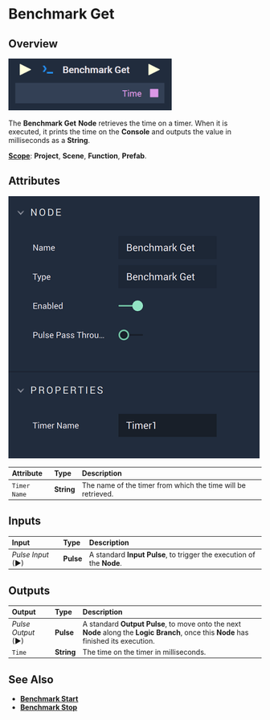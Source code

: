 # Benchmark Get

## Overview

![The Benchmark Get Node.](../../.gitbook/assets/benchmarkgetupdatedimage.png)

The **Benchmark Get** **Node** retrieves the time on a timer. When it is executed, it prints the time on the **Console** and outputs the value in milliseconds as a **String**.

[**Scope**](../overview.md#scopes): **Project**, **Scene**, **Function**, **Prefab**.

## Attributes

![The Benchmark Get Node Attributes.](../../.gitbook/assets/benchmarkgetattributes.png)

| Attribute | Type | Description |
| :--- | :--- | :--- |
| `Timer Name` | **String** | The name of the timer from which the time will be retrieved. |

## Inputs

| Input | Type | Description |
| :--- | :--- | :--- |
| _Pulse Input_ \(►\) | **Pulse** | A standard **Input Pulse**, to trigger the execution of the **Node**. |

## Outputs

| Output | Type | Description |
| :--- | :--- | :--- |
| _Pulse Output_ \(►\) | **Pulse** | A standard **Output Pulse**, to move onto the next **Node** along the **Logic Branch**, once this **Node** has finished its execution. |
| `Time` | **String** | The time on the timer in milliseconds. |

## See Also

* [**Benchmark Start**](benchmark-start.md)
* [**Benchmark Stop**](benchmark-stop.md)

